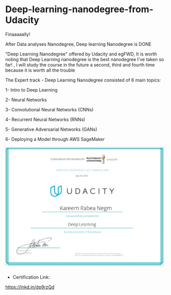 # Deep-learning-nanodegree-from-Udacity

Finaaaaally! 

After Data analyses Nanodegree, Deep learning Nanodegree is DONE 

"Deep Learning Nanodegree" offered by Udacity and egFWD, It is worth noting that Deep Learning nanodegree is the best nanodegree I've taken so far! , I will study the course in the future a second, third and fourth time because it is worth all the trouble


The Expert track - Deep Learning Nanodegree consisted of 6 main topics:

1- Intro to Deep Learning

2- Neural Networks

3- Convolutional Neural Networks (CNNs)

4- Recurrent Neural Networks (RNNs)

5- Generative Adversarial Networks (GANs)

6- Deploying a Model through AWS SageMaker

![alt text](https://github.com/Kareem-negm/Deep-learning-nanodegree-from-Udacity-/blob/main/Screenshot%20(53).png)

- Certification Link:

https://lnkd.in/dp9rzQd

